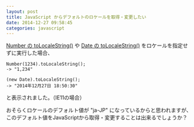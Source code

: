 ```yaml
---
layout: post
title: JavaScript からデフォルトのロケールを取得・変更したい
date: 2014-12-27 09:58:45
categories: javascript
---
```

<p><a href="https://developer.mozilla.org/en-US/docs/Web/JavaScript/Reference/Global_Objects/Number/toLocaleString">Number の toLocaleString()</a> や <a href="https://developer.mozilla.org/en-US/docs/Web/JavaScript/Reference/Global_Objects/Date/toLocaleDateString">Date の toLocaleString()</a> をロケールを指定せずに実行した場合、</p>

<pre><code>Number(1234).toLocaleString();
-&gt; "1,234"

(new Date).toLocaleString();
-&gt; "‎2014‎年‎12‎月‎27‎日‎ ‎18‎:‎50‎:‎30"
</code></pre>

<p>と表示されました。（IE11の場合）  </p>

<p>おそらくロケールのデフォルト値が "ja-JP" になっているからと思われますが、このデフォルト値をJavaScriptから取得・変更することは出来るでしょうか？</p>
